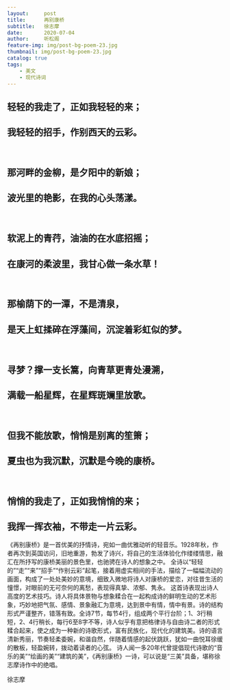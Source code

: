 ```yaml
---
layout:     post
title:      再别康桥
subtitle:   徐志摩
date:       2020-07-04
author:     听松阁
feature-img: img/post-bg-poem-23.jpg
thumbnail: img/post-bg-poem-23.jpg
catalog: true
tags:
    - 美文
    - 现代诗词
---
```


## 轻轻的我走了，正如我轻轻的来； 
## 我轻轻的招手，作别西天的云彩。 
&nbsp;
## 那河畔的金柳，是夕阳中的新娘；
## 波光里的艳影，在我的心头荡漾。
&nbsp;
## 软泥上的青荇，油油的在水底招摇；
## 在康河的柔波里，我甘心做一条水草！
&nbsp;
## 那榆荫下的一潭，不是清泉，
## 是天上虹揉碎在浮藻间，沉淀着彩虹似的梦。
&nbsp;
## 寻梦？撑一支长篙，向青草更青处漫溯，
## 满载一船星辉，在星辉斑斓里放歌。
&nbsp;
## 但我不能放歌，悄悄是别离的笙箫；
## 夏虫也为我沉默，沉默是今晚的康桥。
&nbsp;
## 悄悄的我走了，正如我悄悄的来；
## 我挥一挥衣袖，不带走一片云彩。

《再别康桥》是一首优美的抒情诗，宛如一曲优雅动听的轻音乐。1928年秋，作者再次到英国访问，旧地重游，勃发了诗兴，将自己的生活体验化作缕缕情思，融汇在所抒写的康桥美丽的景色里，也驰骋在诗人的想象之中。
     全诗以“轻轻的”“走”“来”“招手”“作别云彩”起笔，接着用虚实相间的手法，描绘了一幅幅流动的画面，构成了一处处美妙的意境，细致入微地将诗人对康桥的爱恋，对往昔生活的憧憬，对眼前的无可奈何的离愁，表现得真挚、浓郁、隽永。
     这首诗表现出诗人高度的艺术技巧。诗人将具体景物与想象糅合在一起构成诗的鲜明生动的艺术形象，巧妙地把气氛、感情、景象融汇为意境，达到景中有情，情中有景。诗的结构形式严谨整齐，错落有致。全诗7节，每节4行，组成两个平行台阶；1、3行稍短，2、4行稍长，每行6至8字不等，诗人似乎有意把格律诗与自由诗二者的形式糅合起来，使之成为一种新的诗歌形式，富有民族化，现代化的建筑美。诗的语言清新秀丽，节奏轻柔委婉，和谐自然，伴随着情感的起伏跳跃，犹如一曲悦耳徐缓的散板，轻盈婉转，拨动着读者的心弦。
     诗人闻一多20年代曾提倡现代诗歌的“音乐的美”“绘画的美”“建筑的美”，《再别康桥》一诗，可以说是“三美”具备，堪称徐志摩诗作中的绝唱。

徐志摩
